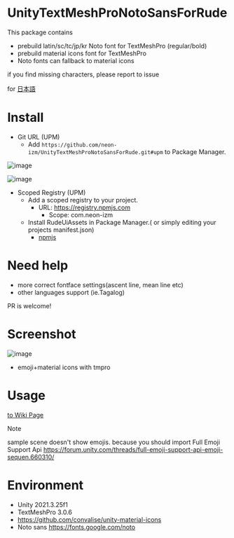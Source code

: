 # UnityTextMeshProNotoSansForRude
This package contains
- prebuild latin/sc/tc/jp/kr Noto font for TextMeshPro (regular/bold)
- prebuild material icons font for TextMeshPro
- Noto fonts can fallback to material icons

if you find missing characters, please report to issue

for [日本語](README_ja.md) 

# Install
- Git URL (UPM)
  - Add `https://github.com/neon-izm/UnityTextMeshProNotoSansForRude.git#upm` to Package Manager.
  
![image](https://github.com/neon-izm/UnityTextMeshProNotoSansForRude/assets/3115650/773be7f2-8f1e-45cd-ae41-e9a993d3a4ef)

![image](https://github.com/neon-izm/UnityTextMeshProNotoSansForRude/assets/3115650/c1f8a098-eeb7-4cf2-95c3-764e045025f9)

- Scoped Registry (UPM)
  - Add a scoped registry to your project.
    - URL: https://registry.npmjs.com
      - Scope: com.neon-izm
  - Install RudeUiAssets in Package Manager.( or simply editing your projects manifest.json)
    - [npmjs]( https://www.npmjs.com/package/com.neon-izm.tmpro-fonts-rude )

# Need help
- more correct fontface settings(ascent line, mean line etc)
- other languages support (ie.Tagalog)

PR is welcome!

# Screenshot
![image](https://github.com/neon-izm/UnityTextMeshProNotoSansForRude/assets/3115650/a3b575e0-1449-467c-bff4-c3b36d503426)

- emoji+material icons with tmpro

# Usage
[to Wiki Page](../../wiki)
>[!NOTE] 
> sample scene doesn't show emojis. because you should import Full Emoji Support Api https://forum.unity.com/threads/full-emoji-support-api-emoji-sequen.660310/

# Environment
- Unity 2021.3.25f1
- TextMeshPro 3.0.6
- https://github.com/convalise/unity-material-icons
- Noto sans https://fonts.google.com/noto 

